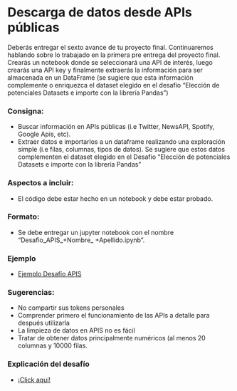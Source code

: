 # Descarga de datos desde APIs públicas
Deberás entregar el sexto avance de tu proyecto final. Continuaremos hablando sobre lo trabajado en la primera pre entrega del proyecto final. Crearás un notebook donde se seleccionará una API de interés, luego crearás una API key y finalmente extraerás la información para ser almacenada en un DataFrame (se sugiere que esta información complemente o enriquezca el dataset elegido en el desafío “Elección de potenciales Datasets e importe con la librería Pandas”)

### Consigna:
- Buscar información en APIs públicas (i.e Twitter, NewsAPI, Spotify, Google Apis, etc).
- Extraer datos e importarlos a un dataframe realizando una exploración simple (i.e filas, columnas, tipos de datos). Se sugiere que estos datos complementen el dataset elegido en el Desafio “Elección de potenciales Datasets e importe con la librería Pandas”

### Aspectos a incluir:
- El código debe estar hecho en un notebook y debe estar probado.

### Formato:
- Se debe entregar un jupyter notebook con el nombre “Desafio_APIS_+Nombre_ +Apellido.ipynb”.

### Ejemplo
- [Ejemplo Desafío APIS](https://colab.research.google.com/drive/1ah2I2gxWiHpRwMP2qqkRpdzihoUw7lOd?usp=sharing)

### Sugerencias:
- No compartir sus tokens personales
- Comprender primero el funcionamiento de las APIs a detalle para después utilizarla
- La limpieza de datos en APIS no es fácil
- Tratar de obtener datos principalmente numéricos (al menos 20 columnas y 10000 filas.

### Explicación del desafío
- [¡Click aquí!](https://drive.google.com/file/d/1rFJV2pByIisByXohBeVjnTSSxZX6NSo8/view?usp=sharing)

